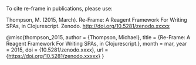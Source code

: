 To cite re-frame in publications, please use:

Thompson, M. (2015, March). Re-Frame: A Reagent Framework For Writing SPAs, in Clojurescript.
Zenodo. http://doi.org/10.5281/zenodo.xxxxx

@misc{thompson_2015,
  author       = {Thompson, Michael},
  title        = {Re-Frame: A Reagent Framework For Writing SPAs, in Clojurescript.},
  month        = mar,
  year         = 2015,
  doi          = {10.5281/zenodo.xxxx},
  url          = {https://doi.org/10.5281/zenodo.xxxxx}
}
